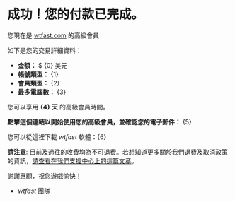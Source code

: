 # 成功！您的付款已完成。  

您現在是 [wtfast.com](https://wtfast.com) 的高級會員

如下是您的交易詳細資料：  

* **金額：** $ {0} 美元
* **帳號類型：** {1}
* **會員類型：** {2}
* **最多電腦數：** {3}

您可以享用 **{4} 天** 的高級會員時間。  

**點擊這個連結以開始使用您的高級會員，並確認您的電子郵件：** {5}

您可以從這裡下載 *wtfast* 軟體：{6}

**請注意**: 目前及過往的收費均為不可退費。若想知道更多關於我們退費及取消政策的資訊，[請查看在我們支援中心上的這篇文章](https://wtfast.zendesk.com/hc/en-us/articles/210389223-Refund-and-Cancellation-Policy-)。

謝謝惠顧，祝您遊戲愉快！
 
- *wtfast* 團隊
